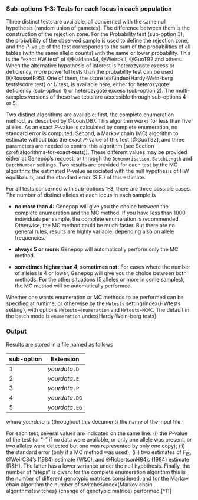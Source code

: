 ### Sub-options 1–3: Tests for each locus in each population

Three distinct tests are available, all concerned with the same null hypothesis (random union of gametes). The difference between them is the construction of the rejection zone. For the Probability test (sub-option 3), the probability of the observed sample is used to define the rejection zone, and the $P$-value of the test corresponds to the sum of the probabilities of all tables (with the same allelic counts) with the same or lower probability. This is the “exact HW test” of @Haldane54, @WeirbkII, @GuoT92 and others. When the alternative hypothesis of interest is heterozygote excess or deficiency, more powerful tests than the probability test can be used [@RoussetR95]. One of them, the score test\index{Hardy-Wein\-berg tests!score test} or $U$ test, is available here, either for heterozygote deficiency (sub-option 1) or heterozygote excess (sub-option 2). The multi-samples versions of these two tests are accessible through sub-options 4 or 5.

Two distinct algorithms are available: first, the complete enumeration method, as described by @LouisD87. This algorithm works for less than five alleles. As an exact $P$-value is calculated by complete enumeration, no standard error is computed. Second, a Markov chain (MC) algorithm to estimate without bias the exact $P$-value of this test [@GuoT92], and three parameters are needed to control this algorithm (see Section \@ref(algorithms-for-exact-tests)). These different values may be provided either at Genepop’s request, or through the `Dememorisation`, `BatchLength` and `BatchNumber` settings. Two results are provided for each test by the MC algorithm: the estimated $P$-value associated with the null hypothesis of HW equilibrium, and the standard error (S.E.) of this estimate.

For all tests concerned with sub-options 1-3, there are three possible cases. The number of distinct alleles at each locus in each sample is

- **no more than 4:** Genepop will give you the choice between the complete
    enumeration and the MC method. If you have less than 1000
    individuals per sample, the complete enumeration is recommended.
    Otherwise, the MC method could be much faster. But there are no
    general rules, results are highly variable, depending also on allele
    frequencies.

- **always 5 or more:** Genepop will automatically perform only the MC method.

- **sometimes higher than 4, sometimes not:** For cases where the number of alleles is 4 or lower,
    Genepop will give you the choice between both methods.
    For the other situations (5 alleles or more in some samples), the MC
    method will be automatically performed.

Whether one wants enumeration or MC methods to be performed can be specified at runtime, or otherwise by the `HWtests` setting\index{HWtests setting}, with options `HWtests=enumeration` and `HWtests=MCMC`. The default in the batch mode is `enumeration`.\index{Hardy-Wein\-berg tests}

### Output
Results are stored in a file named as follows


| sub-option   | Extension        |
| ------------ | -----------------|
| 1            | *yourdata*`.D`   |
| 2            | *yourdata*`.E`   |
| 3            | *yourdata*`.P`   |
| 4            | *yourdata*`.DG`  |
| 5            | *yourdata*`.EG`  |


where *yourdata* is (throughout this document) the name of the input file.

For each test, several values are indicated on the same line: (i) the $P$-value of the test (or “-” if no data were available, or only one allele was present, or two alleles were detected but one was represented by only one copy); (ii) the standard error (only if a MC method was used); (iii) two estimates of $F_\mathrm{IS}$, @WeirC84’s (1984) estimate (W&C), and @RobertsonH84’s (1984) estimate (R&H). The latter has a lower variance under the null hypothesis. Finally, the number of “steps” is given: for the complete enumeration algorithm this is the number of different genotypic matrices considered, and for the Markov chain algorithm the number of switches\index{Markov chain algorithms!switches} (change of genotypic matrice) performed.[^11]
